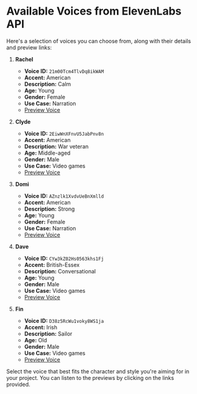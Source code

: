 # Available Voices from ElevenLabs API

Here's a selection of voices you can choose from, along with their details and preview links:

1. **Rachel**

   - **Voice ID:** `21m00Tcm4TlvDq8ikWAM`
   - **Accent:** American
   - **Description:** Calm
   - **Age:** Young
   - **Gender:** Female
   - **Use Case:** Narration
   - [Preview Voice](https://storage.googleapis.com/eleven-public-prod/premade/voices/21m00Tcm4TlvDq8ikWAM/df6788f9-5c96-470d-8312-aab3b3d8f50a.mp3)

2. **Clyde**

   - **Voice ID:** `2EiwWnXFnvU5JabPnv8n`
   - **Accent:** American
   - **Description:** War veteran
   - **Age:** Middle-aged
   - **Gender:** Male
   - **Use Case:** Video games
   - [Preview Voice](https://storage.googleapis.com/eleven-public-prod/premade/voices/2EiwWnXFnvU5JabPnv8n/65d80f52-703f-4cae-a91d-75d4e200ed02.mp3)

3. **Domi**

   - **Voice ID:** `AZnzlk1XvdvUeBnXmlld`
   - **Accent:** American
   - **Description:** Strong
   - **Age:** Young
   - **Gender:** Female
   - **Use Case:** Narration
   - [Preview Voice](https://storage.googleapis.com/eleven-public-prod/premade/voices/AZnzlk1XvdvUeBnXmlld/508e12d0-a7f7-4d86-a0d3-f3884ff353ed.mp3)

4. **Dave**

   - **Voice ID:** `CYw3kZ02Hs0563khs1Fj`
   - **Accent:** British-Essex
   - **Description:** Conversational
   - **Age:** Young
   - **Gender:** Male
   - **Use Case:** Video games
   - [Preview Voice](https://storage.googleapis.com/eleven-public-prod/premade/voices/CYw3kZ02Hs0563khs1Fj/872cb056-45d3-419e-b5c6-de2b387a93a0.mp3)

5. **Fin**
   - **Voice ID:** `D38z5RcWu1voky8WS1ja`
   - **Accent:** Irish
   - **Description:** Sailor
   - **Age:** Old
   - **Gender:** Male
   - **Use Case:** Video games
   - [Preview Voice](https://storage.googleapis.com/eleven-public-prod/premade/voices/D38z5RcWu1voky8WS1ja/a470ba64-1e72-46d9-ba9d-030c4155e2d2.mp3)

Select the voice that best fits the character and style you're aiming for in your project. You can listen to the previews by clicking on the links provided.
